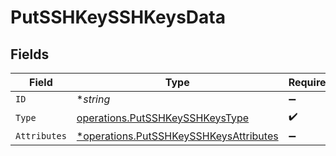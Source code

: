# PutSSHKeySSHKeysData


## Fields

| Field                                                                                           | Type                                                                                            | Required                                                                                        | Description                                                                                     |
| ----------------------------------------------------------------------------------------------- | ----------------------------------------------------------------------------------------------- | ----------------------------------------------------------------------------------------------- | ----------------------------------------------------------------------------------------------- |
| `ID`                                                                                            | **string*                                                                                       | :heavy_minus_sign:                                                                              | N/A                                                                                             |
| `Type`                                                                                          | [operations.PutSSHKeySSHKeysType](../../models/operations/putsshkeysshkeystype.md)              | :heavy_check_mark:                                                                              | N/A                                                                                             |
| `Attributes`                                                                                    | [*operations.PutSSHKeySSHKeysAttributes](../../models/operations/putsshkeysshkeysattributes.md) | :heavy_minus_sign:                                                                              | N/A                                                                                             |